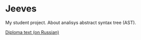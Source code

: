 # Jeeves
My student project. About analisys abstract syntax tree (AST).

[Diploma text (on Russian)](https://docs.google.com/document/d/1kyxwNSiujM2RoRaLWa9cjXx5xPCR0A9-KAcEImn9Am4/edit?usp=sharing)

